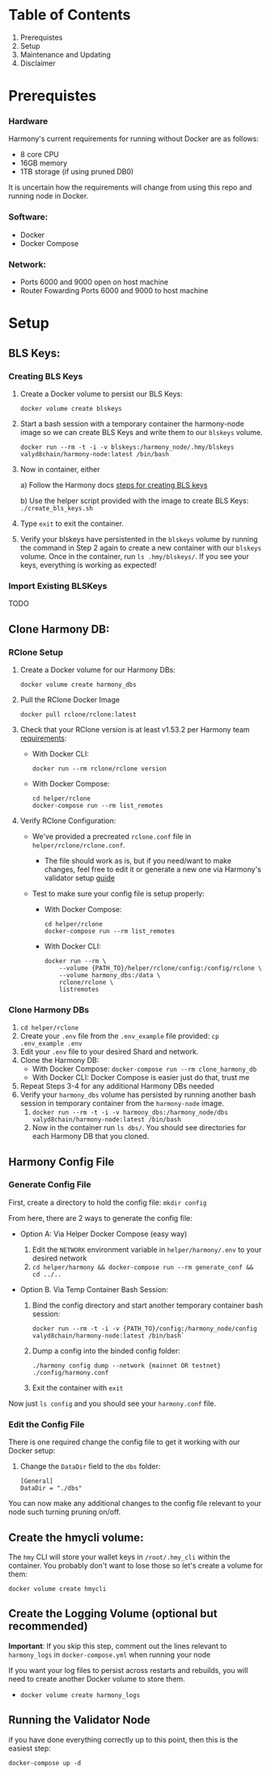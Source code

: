 
# Table of Contents
1) Prerequistes
2) Setup
3) Maintenance and Updating
4) Disclaimer

# Prerequistes
### Hardware
Harmony's current requirements for running without Docker are as follows:
- 8 core CPU
- 16GB memory
- 1TB storage (if using pruned DB0)

It is uncertain how the requirements will change from using this repo and running node in Docker.

### Software:
- Docker
- Docker Compose

### Network:
- Ports 6000 and 9000 open on host machine
- Router Fowarding Ports 6000 and 9000 to host machine

# Setup
## BLS Keys:

### Creating BLS Keys
1) Create a Docker volume to persist our BLS Keys:
    ```
    docker volume create blskeys
    ```
2) Start a bash session with a temporary container the harmony-node image so we can create BLS Keys and write them to our `blskeys` volume.
    ```
    docker run --rm -t -i -v blskeys:/harmony_node/.hmy/blskeys valyd8chain/harmony-node:latest /bin/bash
    ```

3) Now in container, either

    a) Follow the Harmony docs [steps for creating BLS keys](https://docs.harmony.one/home/network/validators/node-setup/generating-a-bls-key#configuring-the-bls-keys)

    b) Use the helper script provided with the image to create BLS Keys:
        ```
        ./create_bls_keys.sh
        ```

4) Type `exit` to exit the container.

5) Verify your blskeys have persistented in the `blskeys` volume by running the command in Step 2 again to create a new container with our `blskeys` volume. Once in the container, run `ls .hmy/blskeys/`. If you see your keys, everything is working as expected!

### Import Existing BLSKeys

TODO

## Clone Harmony DB:

### RClone Setup

1) Create a Docker volume for our Harmony DBs:
    ```
    docker volume create harmony_dbs
    ```

2) Pull the RClone Docker Image
    ```
    docker pull rclone/rclone:latest
    ```

3) Check that your RClone version is at least v1.53.2 per Harmony team [requirements](https://docs.harmony.one/home/network/validators/node-setup/syncing-db#1.-installing-rclone):
    - With Docker CLI:
        ```
        docker run --rm rclone/rclone version
        ```
    - With Docker Compose:
        ```
        cd helper/rclone
        docker-compose run --rm list_remotes
        ```


4) Verify RClone Configuration:
     - We've provided a precreated `rclone.conf` file in `helper/rclone/rclone.conf`.
        - The file should work as is, but if you need/want to make changes, feel free to edit it or generate a new one via Harmony's validator setup [guide](https://docs.harmony.one/home/network/validators/node-setup/syncing-db#2.-configuring-rclone)

    - Test to make sure your config file is setup properly:
        - With Docker Compose: 
            ```
            cd helper/rclone
            docker-compose run --rm list_remotes
            ```
        - With Docker CLI: 
            ```
            docker run --rm \
                --volume {PATH_TO}/helper/rclone/config:/config/rclone \
                --volume harmony_dbs:/data \
                rclone/rclone \
                listremotes
            ```

### Clone Harmony DBs
1) `cd helper/rclone`
2) Create your `.env` file from the `.env_example` file provided: `cp .env_example .env`
3) Edit your `.env` file to your desired Shard and network.
4) Clone the Harmony DB:
    - With Docker Compose: `docker-compose run --rm clone_harmony_db`
    - With Docker CLI: Docker Compose is easier just do that, trust me
5) Repeat Steps 3-4 for any additional Harmony DBs needed
6) Verify your `harmony_dbs` volume has persisted by running another bash session in temporary container from the `harmony-node` image.
    1) `docker run --rm -t -i -v harmony_dbs:/harmony_node/dbs valyd8chain/harmony-node:latest /bin/bash`
    2) Now in the container run `ls dbs/`. You should see directories for each Harmony DB that you cloned.

## Harmony Config File

### Generate Config File

First, create a directory to hold the config file: `mkdir config`

From here, there are 2 ways to generate the config file:

- Option A: Via Helper Docker Compose (easy way)
    1) Edit the `NETWORK` environment variable in `helper/harmony/.env` to your desired network
    2) `cd helper/harmony && docker-compose run --rm generate_conf && cd ../..`

- Option B. Via Temp Container Bash Session:
    1) Bind the config directory and start another temporary container bash session:
        ```
        docker run --rm -t -i -v {PATH_TO}/config:/harmony_node/config valyd8chain/harmony-node:latest /bin/bash`
        ```
    2) Dump a config into the binded config folder:
        ```
        ./harmony config dump --network {mainnet OR testnet} ./config/harmony.conf
        ```
    4) Exit the container with `exit`

Now just `ls config` and you should see your `harmony.conf` file.

### Edit the Config File

There is one required change the config file to get it working with our Docker setup:
1) Change the `DataDir` field to the `dbs` folder:
    ```
    [General]
    DataDir = "./dbs"
    ```

You can now make any additional changes to the config file relevant to your node such turning pruning on/off.

## Create the hmycli volume:
The `hmy` CLI will store your wallet keys in `/root/.hmy_cli` within the container. You probably don't want to lose those so let's create a volume for them:
```
docker volume create hmycli
```

## Create the Logging Volume (optional but recommended)
**Important**: If you skip this step, comment out the lines relevant to `harmony_logs` in `docker-compose.yml` when running your node

If you want your log files to persist across restarts and rebuilds, you will need to create another Docker volume to store them.

- `docker volume create harmony_logs`


## Running the Validator Node
if you have done everything correctly up to this point, then this is the easiest step:
```
docker-compose up -d
```